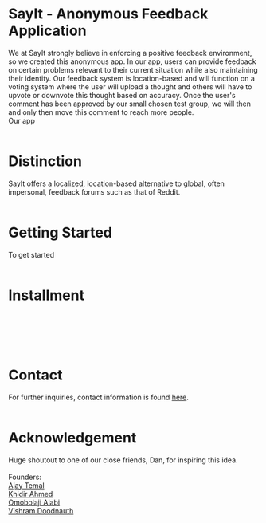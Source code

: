 # SayIt - Anonymous Feedback Application
We at SayIt strongly believe in enforcing a positive feedback environment, so we created this anonymous app. In our app, users can provide feedback on certain problems relevant to their current situation while also maintaining their identity. Our feedback system is location-based and will function on a voting system where the user will upload a thought and others will have to upvote or downvote this thought based on accuracy. Once the user's comment has been approved by our small chosen test group, we will then and only then move this comment to reach more people. <br/>
Our app 
<br/>
<br/>
# Distinction
SayIt offers a localized, location-based alternative to global, often impersonal, feedback forums such as that of Reddit.
<br/>
<br/>
# Getting Started
To get started
<br/>
<br/>
# Installment
<br/>
<br/>

<br/>
<br/>

# Contact
For further inquiries, contact information is found [here](). 
<br/>
<br/>

# Acknowledgement
Huge shoutout to one of our close friends, Dan, for inspiring this idea. <br/>
<br/>
Founders: <br/>
[Ajay Temal](https://www.linkedin.com/in/ajay-temal-b93889278/) <br/>
[Khidir Ahmed](https://www.linkedin.com/in/khidirahmed/) <br/>
[Omobolaji Alabi](https://www.linkedin.com/in/omobolaji-alabi/) <br/>
[Vishram Doodnauth](www.linkedin.com/in/vishramdoodnauth) <br/>
